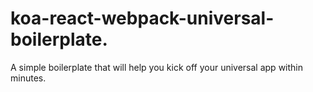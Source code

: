 # koa-react-webpack-universal-boilerplate.

A simple boilerplate that will help you kick off your universal app within minutes.


